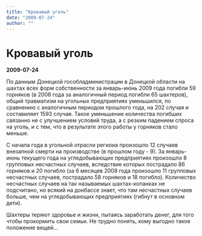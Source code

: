 ```yaml
---
title: "Кровавый уголь"
date: "2009-07-24"
author: ""
---
```


# Кровавый уголь

**2009-07-24** 

По данным Донецкой гособладминистрации в Донецкой области на шахтах всех форм собственности за январь-июнь 2009 года погибли 59 горняков (в 2008 года за аналогичный период погибли 65 шахтеров), общий травматизм на угольных предприятиях уменьшился, по сравнению с аналогичным периодом прошлого года, на 202 случая и составиляет 1593 случая. Такое уменьшение количества погибших связанно не с улучшением условий труда, а с резким падением спроса на уголь, и с тем, что в результате этого работы у горняков стало меньше.

С начала года в угольной отрасли региона произошло 12 случаев внезапной смерти на производстве (в прошлом году - 9). За январь-июнь текущего года на угледобывающих предприятиях произошло 8 групповых несчастных случаев, вследствие которых пострадало 86 горняков и 20 погибло (за 6 месяцев 2008 года произошло 11 групповых несчастных случаев, пострадало 58 горняков и 18 погибло). Количество несчастных случаев на так называемых шахтах-копанках не подсчитано, но всякий на донбассе знает, что там несчастных случаев больше, чем на угледобывающих предприятиях (гибнут в основном дети).

Шахтеры теряют здоровье и жизни, пытаясь заработать денег, для того чтобы прокормить свои семьи. Не трудно понять, кому выгодно такое положение вещей...